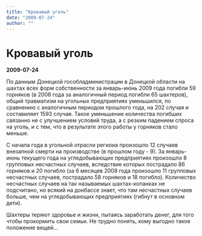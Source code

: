 ```yaml
---
title: "Кровавый уголь"
date: "2009-07-24"
author: ""
---
```


# Кровавый уголь

**2009-07-24** 

По данным Донецкой гособладминистрации в Донецкой области на шахтах всех форм собственности за январь-июнь 2009 года погибли 59 горняков (в 2008 года за аналогичный период погибли 65 шахтеров), общий травматизм на угольных предприятиях уменьшился, по сравнению с аналогичным периодом прошлого года, на 202 случая и составиляет 1593 случая. Такое уменьшение количества погибших связанно не с улучшением условий труда, а с резким падением спроса на уголь, и с тем, что в результате этого работы у горняков стало меньше.

С начала года в угольной отрасли региона произошло 12 случаев внезапной смерти на производстве (в прошлом году - 9). За январь-июнь текущего года на угледобывающих предприятиях произошло 8 групповых несчастных случаев, вследствие которых пострадало 86 горняков и 20 погибло (за 6 месяцев 2008 года произошло 11 групповых несчастных случаев, пострадало 58 горняков и 18 погибло). Количество несчастных случаев на так называемых шахтах-копанках не подсчитано, но всякий на донбассе знает, что там несчастных случаев больше, чем на угледобывающих предприятиях (гибнут в основном дети).

Шахтеры теряют здоровье и жизни, пытаясь заработать денег, для того чтобы прокормить свои семьи. Не трудно понять, кому выгодно такое положение вещей...